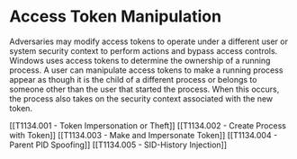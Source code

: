 # Access Token Manipulation

Adversaries may modify access tokens to operate under a different user or system security context to perform actions and bypass access controls. Windows uses access tokens to determine the ownership of a running process. A user can manipulate access tokens to make a running process appear as though it is the child of a different process or belongs to someone other than the user that started the process. When this occurs, the process also takes on the security context associated with the new token.

[[T1134.001 - Token Impersonation or Theft]]
[[T1134.002 - Create Process with Token]]
[[T1134.003 - Make and Impersonate Token]]
[[T1134.004 - Parent PID Spoofing]]
[[T1134.005 - SID-History Injection]]